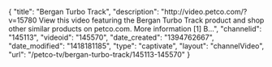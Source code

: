 {
    "title": "Bergan Turbo Track",
    "description": "http:\/\/video.petco.com\/?v=15780 View this video featuring the Bergan Turbo Track product and shop other similar products on petco.com. More information [1] B...",
    "channelid": "145113",
    "videoid": "145570",
    "date_created": "1394762667",
    "date_modified": "1418181185",
    "type": "captivate",
    "layout": "channelVideo",
    "url": "\/petco-tv\/bergan-turbo-track\/145113-145570"
}